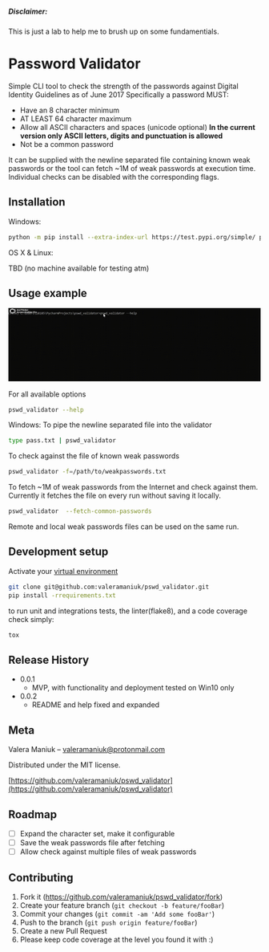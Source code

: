 ##### Disclaimer: 

This is just a lab to help me to brush up on some fundamentials.

# Password Validator

Simple CLI tool to check the strength of the passwords against  Digital Identity Guidelines as of June 2017
Specifically a password MUST:
- Have an 8 character minimum
- AT LEAST 64 character maximum
- Allow all ASCII characters and spaces (unicode optional) **In the current version only ASCII letters, digits and punctuation is allowed**
- Not be a common password

It can be supplied with the newline separated file containing known weak passwords or the tool can fetch ~1M
of weak passwords at execution time.
Individual checks can be disabled with the corresponding flags.


## Installation
Windows:

```sh
python -m pip install --extra-index-url https://test.pypi.org/simple/ pswd_validator
```

OS X & Linux:

TBD (no machine available for testing atm)

## Usage example
![usage example](https://github.com/valeramaniuk/pswd_validator/blob/main/img/example.gif)


For all available options
```sh
pswd_validator --help
```

Windows: To pipe the newline separated file into the validator
```sh
type pass.txt | pswd_validator
```
To check against the file of known weak passwords
```sh
pswd_validator -f=/path/to/weakpasswords.txt
```
To fetch ~1M of weak passwords from the Internet and check against them. Currently it fetches the file on every run without saving it locally.
```sh
pswd_validator  --fetch-common-passwords
```
Remote and local weak passwords files can be used on the same run.

## Development setup
Activate your [virtual environment](https://packaging.python.org/guides/installing-using-pip-and-virtual-environments/)
```sh
git clone git@github.com:valeramaniuk/pswd_validator.git
pip install -rrequirements.txt
```
to run unit and integrations tests, the linter(flake8), and a code coverage check simply:
```sh
tox
```
## Release History

* 0.0.1
    * MVP, with functionality and deployment tested on Win10 only
* 0.0.2
    * README and help fixed and expanded
    
## Meta

Valera Maniuk –  valeramaniuk@protonmail.com

Distributed under the MIT license. 

[https://github.com/valeramaniuk/pswd_validator](https://github.com/valeramaniuk/pswd_validator)

## Roadmap

- [ ] Expand the character set, make it configurable
- [ ] Save the weak passwords file after fetching
- [ ] Allow check against multiple files of weak passwords

## Contributing

1. Fork it (<https://github.com/valeramaniuk/pswd_validator/fork>)
2. Create your feature branch (`git checkout -b feature/fooBar`)
3. Commit your changes (`git commit -am 'Add some fooBar'`)
4. Push to the branch (`git push origin feature/fooBar`)
5. Create a new Pull Request
6. Please keep code coverage at the level you found it with :)



